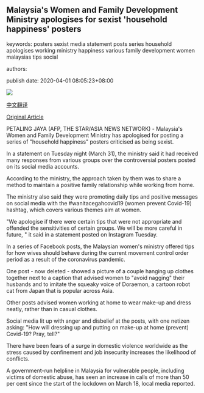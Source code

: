 ## Malaysia's Women and Family Development Ministry apologises for sexist 'household happiness' posters

keywords: posters sexist media statement posts series household apologises working ministry happiness various family development women malaysias tips social

authors: 

publish date: 2020-04-01 08:05:23+08:00

![](https://www.straitstimes.com/sites/default/files/styles/x_large/public/articles/2020/04/01/nz_wfdm_010436.jpg?itok=2kbZ3HLQ)

[中文翻译](Malaysia%27s%20Women%20and%20Family%20Development%20Ministry%20apologises%20for%20sexist%20%27household%20happiness%27%20posters_zh.md)

[Original Article](https://www.straitstimes.com/asia/se-asia/malaysias-women-and-family-development-ministry-apologises-for-doraemon-household)

PETALING JAYA (AFP, THE STAR/ASIA NEWS NETWORK) - Malaysia's Women and Family Development Ministry has apologised for posting a series of "household happiness" posters criticised as being sexist.

In a statement on Tuesday night (March 31), the ministry said it had received many responses from various groups over the controversial posters posted on its social media accounts.

According to the ministry, the approach taken by them was to share a method to maintain a positive family relationship while working from home.

The ministry also said they were promoting daily tips and positive messages on social media with the \#wanitacegahcovid19 (women prevent Covid-19) hashtag, which covers various themes aim at women.

"We apologise if there were certain tips that were not appropriate and offended the sensitivities of certain groups. We will be more careful in future, " it said in a statement posted on Instagram Tuesday.

In a series of Facebook posts, the Malaysian women's ministry offered tips for how wives should behave during the current movement control order period as a result of the coronavirus pandemic.

One post - now deleted - showed a picture of a couple hanging up clothes together next to a caption that advised women to "avoid nagging" their husbands and to imitate the squeaky voice of Doraemon, a cartoon robot cat from Japan that is popular across Asia.

Other posts advised women working at home to wear make-up and dress neatly, rather than in casual clothes.

Social media lit up with anger and disbelief at the posts, with one netizen asking: "How will dressing up and putting on make-up at home (prevent) Covid-19? Pray, tell?"

There have been fears of a surge in domestic violence worldwide as the stress caused by confinement and job insecurity increases the likelihood of conflicts.

A government-run helpline in Malaysia for vulnerable people, including victims of domestic abuse, has seen an increase in calls of more than 50 per cent since the start of the lockdown on March 18, local media reported.